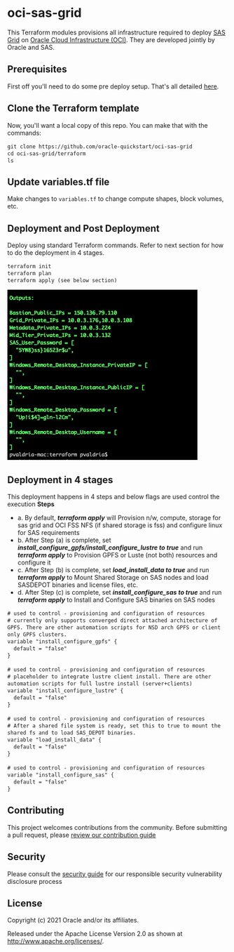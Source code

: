 # oci-sas-grid

This Terraform modules provisions all infrastructure required to deploy [SAS Grid](http://support.sas.com/software/products/gridmgr/index.html) on [Oracle Cloud Infrastructure (OCI)](https://cloud.oracle.com/en_US/cloud-infrastructure).  They are developed jointly by Oracle and SAS.

## Prerequisites
First off you'll need to do some pre deploy setup.  That's all detailed [here](https://github.com/oracle-quickstart/oci-prerequisites).

## Clone the Terraform template
Now, you'll want a local copy of this repo.  You can make that with the commands:

    git clone https://github.com/oracle-quickstart/oci-sas-grid
    cd oci-sas-grid/terraform
    ls

## Update variables.tf file
Make changes to `variables.tf` to change compute shapes, block volumes, etc. 

## Deployment and Post Deployment
Deploy using standard Terraform commands. Refer to next section for how to do the deployment in 4 stages. 

    terraform init
    terraform plan
    terraform apply (see below section)

![](./images/TF-apply.PNG)


## Deployment in 4 stages 

This deployment happens in 4 steps and below flags are used control the execution
**Steps**

* a. By default, ***terraform apply*** will Provision n/w, compute, storage for sas grid and OCI FSS NFS (if shared storage is fss) and configure linux for SAS requirements
* b. After Step (a) is complete, set ***install_configure_gpfs/install_configure_lustre to true*** and run ***terraform apply*** to Provision GPFS or Luste (not both) resources and configure it
* c. After Step (b) is complete, set ***load_install_data to true*** and run ***terraform apply*** to Mount Shared Storage on SAS nodes and load SASDEPOT binaries and license files, etc.
* d. After Step (c) is complete, set ***install_configure_sas to true*** and run ***terraform apply*** to  Install and Configure SAS binaries on SAS nodes


```
# used to control - provisioning and configuration of resources
# currently only supports converged direct attached architecture of GPFS. There are other automation scripts for NSD arch GPFS or client only GPFS clusters.
variable "install_configure_gpfs" {
  default = "false"
}

# used to control - provisioning and configuration of resources
# placeholder to integrate lustre client install. There are other automation scripts for full lustre install (server+clients)
variable "install_configure_lustre" {
  default = "false"
}

# used to control - provisioning and configuration of resources
# After a shared file system is ready, set this to true to mount the shared fs and to load SAS_DEPOT binaries.
variable "load_install_data" {
  default = "false"
}
  
# used to control - provisioning and configuration of resources
variable "install_configure_sas" {
  default = "false"
}
```

## Contributing

This project welcomes contributions from the community. Before submitting a pull request, please [review our contribution guide](./CONTRIBUTING.md)

## Security

Please consult the [security guide](./SECURITY.md) for our responsible security vulnerability disclosure process

## License

Copyright (c) 2021 Oracle and/or its affiliates.

Released under the Apache License Version 2.0 as shown at http://www.apache.org/licenses/.

